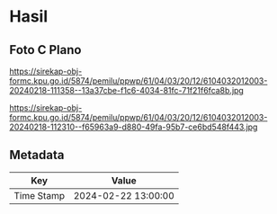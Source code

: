 # Hasil

## Foto C Plano

https://sirekap-obj-formc.kpu.go.id/5874/pemilu/ppwp/61/04/03/20/12/6104032012003-20240218-111358--13a37cbe-f1c6-4034-81fc-71f21f6fca8b.jpg

https://sirekap-obj-formc.kpu.go.id/5874/pemilu/ppwp/61/04/03/20/12/6104032012003-20240218-112310--f65963a9-d880-49fa-95b7-ce6bd548f443.jpg


## Metadata

| Key        | Value               |
| ---------- | ------------------- |
| Time Stamp | 2024-02-22 13:00:00 |



